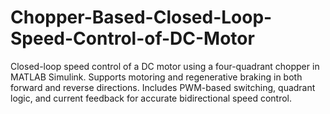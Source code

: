 # Chopper-Based-Closed-Loop-Speed-Control-of-DC-Motor
Closed-loop speed control of a DC motor using a four-quadrant chopper in MATLAB Simulink. Supports motoring and regenerative braking in both forward and reverse directions. Includes PWM-based switching, quadrant logic, and current feedback for accurate bidirectional speed control.
